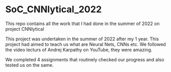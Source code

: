 # SoC_CNNlytical_2022
This repo contains all the work that I had done in the summer of 2022 on project CNNlytical

This project was undertaken in the summer of 2022 after my 1 year. This project had aimed to teach us what are Neural Nets, CNNs etc. We followed the video lecturs of Andrej Karpathy on YouTube, they were amazing.

We completed 4 assignments that routinely checked our progress and also tested us on the same.
